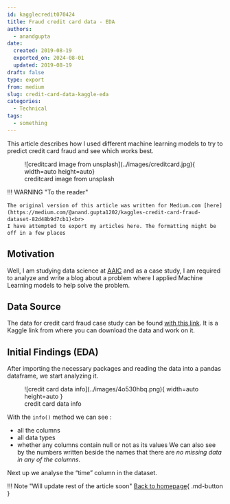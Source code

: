 ```yaml
---
id: kagglecredit070424
title: Fraud credit card data - EDA 
authors:
  - anandgupta
date:
  created: 2019-08-19 
  exported_on: 2024-08-01
  updated: 2019-08-19
draft: false
type: export
from: medium
slug: credit-card-data-kaggle-eda
categories: 
  - Technical
tags:
  - something
---
```

This article describes how I used different machine learning models to try to predict credit card fraud and see which works best.
<!-- more -->
<figure markdown="span">
  ![creditcard image from unsplash](../images/creditcard.jpg){ width=auto height=auto}
  <figcaption>creditcard image from unsplash</figcaption>
</figure>

!!! WARNING "To the reader"

    The original version of this article was written for Medium.com [here](https://medium.com/@anand.gupta1202/kaggles-credit-card-fraud-dataset-82d48b9d7cb1)<br>
    I have attempted to export my articles here. The formatting might be off in a few places

## Motivation
Well, I am studying data science at [AAIC](https://www.appliedaicourse.com/) and as a case study, I am required to analyze and write a blog about a problem where I applied Machine Learning models to help solve the problem.

## Data Source
The data for credit card fraud case study can be found [with this link](https://www.kaggle.com/mlg-ulb/creditcardfraud). It is a Kaggle link from where you can download the data and work on it.

## Initial Findings (EDA)
After importing the necessary packages and reading the data into a pandas dataframe, we start analyzing it.


<figure markdown="span">
  ![credit card data info](../images/4o530hbq.png){ width=auto height=auto }
  <figcaption>credit card data info</figcaption>
</figure>

With the ```info()``` method we can see :

- all the columns
- all data types
- whether any columns contain null or not as its values
We can also see by the numbers written beside the names that there are *no missing data in any of the columns*.

Next up we analyse the “time” column in the dataset.

<!-- Declaring variables here -->
[homepage]:../index.md
!!! Note "Will update rest of the article soon"
    [Back to homepage][homepage]{ .md-button }

